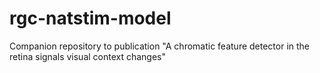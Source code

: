 # rgc-natstim-model
Companion repository to publication "A chromatic feature detector in the retina signals visual context changes"
